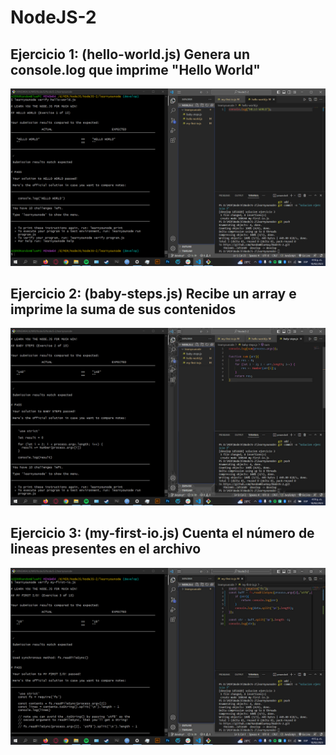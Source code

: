 # NodeJS-2

## Ejercicio 1: (hello-world.js) Genera un console.log que imprime "Hello World"

<img src="https://github.com/RandomBlueGuy/NodeJS-2/blob/develop/Screenshots/Captura%20de%20pantalla%20(138).png?raw=true" width="700">

## Ejercicio 2: (baby-steps.js) Recibe un array e imprime la suma de sus contenidos

<img src="https://github.com/RandomBlueGuy/NodeJS-2/blob/develop/Screenshots/baby-steps.png?raw=true" width="700">

## Ejercicio 3: (my-first-io.js) Cuenta el número de lineas presentes en el archivo 

<img src="https://github.com/RandomBlueGuy/NodeJS-2/blob/develop/Screenshots/hello-world.png?raw=true" width="700">
